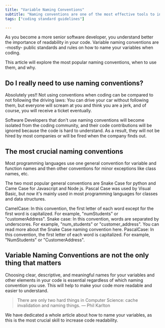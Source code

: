 ```yaml
---
title: "Variable Naming Conventions"
subtitle: "Naming conventions are one of the most effective tools to increase code readability, almost every company has one and you should as well"
tags: ["coding standard guidelines"]

---
```


As you become a more senior software developer, you understand better the importance of readability in your code. Variable naming conventions are -mostly- public standards and rules on how to name your variables when coding.

This article will explore the most popular naming conventions, when to use them, and why.

## Do I really need to use naming conventions?

Absolutely yes!! Not using conventions when coding can be compared to not following the driving laws: You can drive your car without following them, but everyone will scream at you and think you are a jerk, and of course, you will receive a ticket eventually.

Software Developers that don't use naming conventions will become isolated from the coding community, and their code contributions will be ignored because the code is hard to understand. As a result, they will not be hired by most companies or will be fired when the company finds out.

## The most crucial naming conventions

Most programming languages use one general convention for variable and function names and then other conventions for minor exceptions like class names, etc.

The two most popular general conventions are Snake Case for python and Came Case for Javascript and Node js. Pascal Case was used by Visual Basic, but now it's mainly used in most programming languages for classes and data structures.

CamelCase: In this convention, the first letter of each word except for the first word is capitalized. For example, "numStudents" or "customerAddress". 
Snake case: In this convention, words are separated by underscores. For example, "num_students" or "customer_address". You can read more about the Snake Case naming convention here.
PascalCase: In this convention, the first letter of each word is capitalized. For example, "NumStudents" or "CustomerAddress".

## Variable Naming Conventions are not the only thing that matters

Choosing clear, descriptive, and meaningful names for your variables and other elements in your code is essential regardless of which naming convention you use. This will help to make your code more readable and easier to understand.

> There are only two hard things in Computer Science: cache invalidation and naming things. — Phil Karlton

We have dedicated a whole article about how to name your variables, as this is the most crucial skill to increase code readability.
